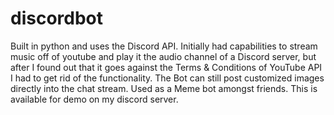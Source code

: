 # discordbot

Built in python and uses the Discord API. Initially had capabilities to stream music off of youtube and play it the audio channel of a Discord server, but after I found out that it goes against the Terms & Conditions of YouTube API I had to get rid of the functionality. The Bot can still post customized images directly into the chat stream. Used as a Meme bot amongst friends. This is available for demo on my discord server.

